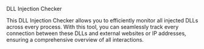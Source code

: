 DLL Injection Checker

This DLL Injection Checker allows you to efficiently monitor all injected DLLs across every process. With this tool, you can seamlessly track every connection between these DLLs and external websites or IP addresses, ensuring a comprehensive overview of all interactions.


